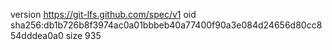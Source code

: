 version https://git-lfs.github.com/spec/v1
oid sha256:db1b726b8f3974ac0a01bbbeb40a77400f90a3e084d24656d80cc854dddea0a0
size 935
